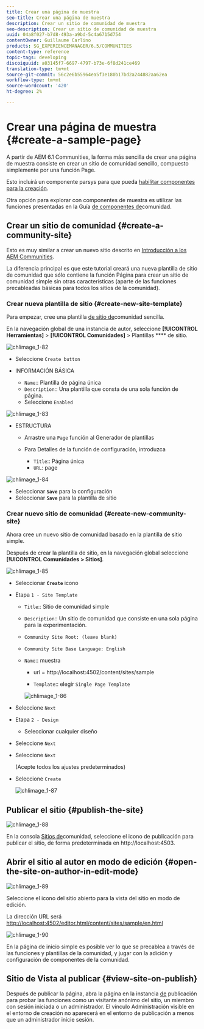 ```yaml
---
title: Crear una página de muestra
seo-title: Crear una página de muestra
description: Crear un sitio de comunidad de muestra
seo-description: Crear un sitio de comunidad de muestra
uuid: 04a8f027-b7d8-493a-a9bd-5c4a6715d754
contentOwner: Guillaume Carlino
products: SG_EXPERIENCEMANAGER/6.5/COMMUNITIES
content-type: reference
topic-tags: developing
discoiquuid: a03145f7-6697-4797-b73e-6f8d241ce469
translation-type: tm+mt
source-git-commit: 56c2e6b55964ea5f3e180b17bd2a244882aa62ea
workflow-type: tm+mt
source-wordcount: '420'
ht-degree: 2%

---
```



# Crear una página de muestra {#create-a-sample-page}

A partir de AEM 6.1 Communities, la forma más sencilla de crear una página de muestra consiste en crear un sitio de comunidad sencillo, compuesto simplemente por una función Page.

Esto incluirá un componente parsys para que pueda [habilitar componentes para la creación](basics.md#accessing-communities-components).

Otra opción para explorar con componentes de muestra es utilizar las funciones presentadas en la Guía [de componentes de](components-guide.md)comunidad.

## Crear un sitio de comunidad {#create-a-community-site}

Esto es muy similar a crear un nuevo sitio descrito en [Introducción a los AEM Communities](getting-started.md).

La diferencia principal es que este tutorial creará una nueva plantilla de sitio de comunidad que sólo contiene la función [](functions.md#page-function) Página para crear un sitio de comunidad simple sin otras características (aparte de las funciones precableadas básicas para todos los sitios de la comunidad).

### Crear nueva plantilla de sitio {#create-new-site-template}

Para empezar, cree una plantilla [de sitio de](sites.md)comunidad sencilla.

En la navegación global de una instancia de autor, seleccione **[!UICONTROL Herramientas]** > **[!UICONTROL Comunidades]** > Plantillas **** de sitio.

![chlimage_1-82](assets/chlimage_1-82.png)

* Seleccione `Create button`
* INFORMACIÓN BÁSICA

   * `Name`:: Plantilla de página única
   * `Description`:: Una plantilla que consta de una sola función de página.
   * Seleccione `Enabled`

![chlimage_1-83](assets/chlimage_1-83.png)

* ESTRUCTURA

   * Arrastre una `Page` función al Generador de plantillas
   * Para Detalles de la función de configuración, introduzca

      * `Title`:: Página única
      * `URL`: page

![chlimage_1-84](assets/chlimage_1-84.png)

* Seleccionar **`Save`** para la configuración
* Seleccionar **`Save`** para la plantilla de sitio

### Crear nuevo sitio de comunidad {#create-new-community-site}

Ahora cree un nuevo sitio de comunidad basado en la plantilla de sitio simple.

Después de crear la plantilla de sitio, en la navegación global seleccione **[!UICONTROL Comunidades > Sitios]**.

![chlimage_1-85](assets/chlimage_1-85.png)

* Seleccionar **`Create`** icono

* Etapa `1 - Site Template`

   * `Title`:: Sitio de comunidad simple
   * `Description`:: Un sitio de comunidad que consiste en una sola página para la experimentación.
   * `Community Site Root: (leave blank)`
   * `Community Site Base Language: English`
   * `Name`:: muestra

      * url = http://localhost:4502/content/sites/sample

      * `Template`:: elegir `Single Page Template`

      ![chlimage_1-86](assets/chlimage_1-86.png)


* Seleccione `Next`
* Etapa `2 - Design`

   * Seleccionar cualquier diseño

* Seleccione `Next`
* Seleccione `Next`

   (Acepte todos los ajustes predeterminados)

* Seleccione `Create`

   ![chlimage_1-87](assets/chlimage_1-87.png)

## Publicar el sitio {#publish-the-site}

![chlimage_1-88](assets/chlimage_1-88.png)

En la consola [Sitios de](sites-console.md)comunidad, seleccione el icono de publicación para publicar el sitio, de forma predeterminada en http://localhost:4503.

## Abrir el sitio al autor en modo de edición {#open-the-site-on-author-in-edit-mode}

![chlimage_1-89](assets/chlimage_1-89.png)

Seleccione el icono del sitio abierto para la vista del sitio en modo de edición.

La dirección URL será [http://localhost:4502/editor.html/content/sites/sample/en.html](http://localhost:4502/editor.html/content/sites/sample/en.html)

![chlimage_1-90](assets/chlimage_1-90.png)

En la página de inicio simple es posible ver lo que se precablea a través de las funciones y plantillas de la comunidad, y jugar con la adición y configuración de componentes de la comunidad.

## Sitio de Vista al publicar {#view-site-on-publish}

Después de publicar la página, abra la página en la instancia [de](http://localhost:4503/content/sites/sample/en.html) publicación para probar las funciones como un visitante anónimo del sitio, un miembro con sesión iniciada o un administrador. El vínculo Administración visible en el entorno de creación no aparecerá en el entorno de publicación a menos que un administrador inicie sesión.
